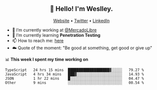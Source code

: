 <h2 align="center">👋 Hello! I'm Weslley.</h2>
<p align="center">
  <a href="http://weslleyneri.com.br">Website</a> •
  <a href="https://twitter.com/Weslley_Neri">Twitter</a> •
  <a href="https://www.linkedin.com/in/weslley-neri-3658908b">LinkedIn</a>
</p>


- 🔭 I’m currently working at [@MercadoLibre](https://github.com/mercadolibre)
- 🌱 I’m currently learning **Penetration Testing**
- 📫 How to reach me: [here](mailto:weslley39@gmail.com)
- ☁️ Quote of the moment: "Be good at something, get good or give up"

📊 **This week I spent my time working on**
<!--START_SECTION:waka-->

```text
TypeScript   24 hrs 15 mins  ███████████████████▓░░░░░   79.27 %
JavaScript   4 hrs 34 mins   ███▓░░░░░░░░░░░░░░░░░░░░░   14.93 %
JSON         1 hr 22 mins    █░░░░░░░░░░░░░░░░░░░░░░░░   04.47 %
Other        9 mins          ░░░░░░░░░░░░░░░░░░░░░░░░░   00.54 %
```

<!--END_SECTION:waka-->

<!-- Inspired by https://github.com/gruselhaus/gruselhaus -->